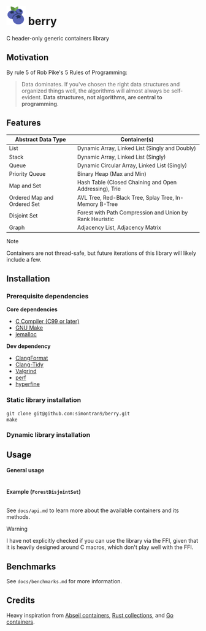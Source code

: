 <h1><img src="docs/logo.svg" width="50px"> berry</h1>

C header-only generic containers library

## Motivation

By rule 5 of Rob Pike's 5 Rules of Programming:
> Data dominates. If you've chosen the right data structures and organized things well, the algorithms will almost always be self-evident. **Data structures, not algorithms, are central to programming**.

## Features

| Abstract Data Type        | Container(s)                                                   |
| ------------------------- | -------------------------------------------------------------- |
| List                      | Dynamic Array, Linked List (Singly and Doubly)                 |
| Stack                     | Dynamic Array, Linked List (Singly)                            |
| Queue                     | Dynamic Circular Array, Linked List (Singly)                   |
| Priority Queue            | Binary Heap (Max and Min)                                      |
| Map and Set               | Hash Table (Closed Chaining and Open Addressing), Trie         |
| Ordered Map and Ordered Set | AVL Tree, Red-Black Tree, Splay Tree, In-Memory B-Tree       |
| Disjoint Set              | Forest with Path Compression and Union by Rank Heuristic       |
| Graph                     | Adjacency List, Adjacency Matrix                               |

> [!NOTE]
> Containers are not thread-safe, but future iterations of this library will likely include a few.

## Installation

### Prerequisite dependencies

**Core dependencies**
- [C Compiler (C99 or later)](https://gcc.gnu.org/)
- [GNU Make](https://www.gnu.org/software/make/)
- [jemalloc](https://jemalloc.net/)

**Dev dependency**
- [ClangFormat](https://clang.llvm.org/docs/ClangFormat.html)
- [Clang-Tidy](https://clang.llvm.org/extra/clang-tidy/)
- [Valgrind](https://valgrind.org/)
- [perf](https://www.swift.org/documentation/server/guides/linux-perf.html)
- [hyperfine](https://github.com/sharkdp/hyperfine)

### Static library installation

```
git clone git@github.com:simontran9/berry.git
make
```

### Dynamic library installation

## Usage

#### General usage

```
```

#### Example (`ForestDisjointSet`)

```c
```

See `docs/api.md` to learn more about the available containers and its methods.

> [!WARNING]
> I have not explicitly checked if you can use the library via the FFI, given that it is heavily designed around C macros, which don't play well with the FFI.

## Benchmarks

See `docs/benchmarks.md` for more information.

## Credits

Heavy inspiration from [Abseil containers](https://abseil.io/docs/cpp/guides/container), [Rust collections](https://doc.rust-lang.org/std/collections/index.html), and [Go containers](https://pkg.go.dev/container).
